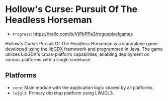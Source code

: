 # Hollow's Curse: Pursuit Of The Headless Horseman
- `Progress`: https://trello.com/b/VtPbPPa3/roguepixelgames

Hollow's Curse: Pursuit Of The Headless Horseman is a standalone game developed using the [libGDX](https://libgdx.com/) framework and programmed in Java. The game utilizes LibGDX's cross-platform capabilities, enabling deployment on various platforms with a single codebase.

## Platforms
- `core`: Main module with the application logic shared by all platforms.
- `lwjgl3`: Primary desktop platform using LWJGL3.

